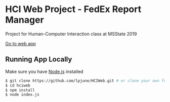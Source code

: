 # HCI Web Project - FedEx Report Manager
Project for Human-Computer Interaction class at MSState 2019

[Go to web app](https://fedexreports.herokuapp.com/)

## Running App Locally

Make sure you have [Node.js](http://nodejs.org/) installed 

```sh
$ git clone https://github.com/lpjune/HCIWeb.git # or clone your own fork
$ cd hciweb
$ npm install
$ node index.js
```

